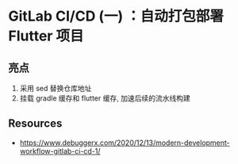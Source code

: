 # GitLab CI/CD (一) ：自动打包部署 Flutter 项目

## 亮点

1. 采用 sed 替换仓库地址
2. 挂载 gradle 缓存和 flutter 缓存, 加速后续的流水线构建

## Resources

- https://www.debuggerx.com/2020/12/13/modern-development-workflow-gitlab-ci-cd-1/
